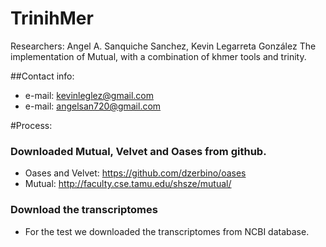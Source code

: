 # TrinihMer
Researchers: Angel A. Sanquiche Sanchez, Kevin Legarreta González
The implementation of Mutual, with a combination of khmer tools and trinity.

##Contact info:
- e-mail: kevinleglez@gmail.com
- e-mail: angelsan720@gmail.com

#Process:

### Downloaded Mutual, Velvet and Oases from github. 
- Oases and Velvet: https://github.com/dzerbino/oases
- Mutual: http://faculty.cse.tamu.edu/shsze/mutual/

### Download the transcriptomes
- For the test we downloaded the transcriptomes from NCBI database.
